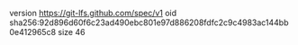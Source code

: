 version https://git-lfs.github.com/spec/v1
oid sha256:92d896d60f6c23ad490ebc801e97d886208fdfc2c9c4983ac144bb0e412965c8
size 46
